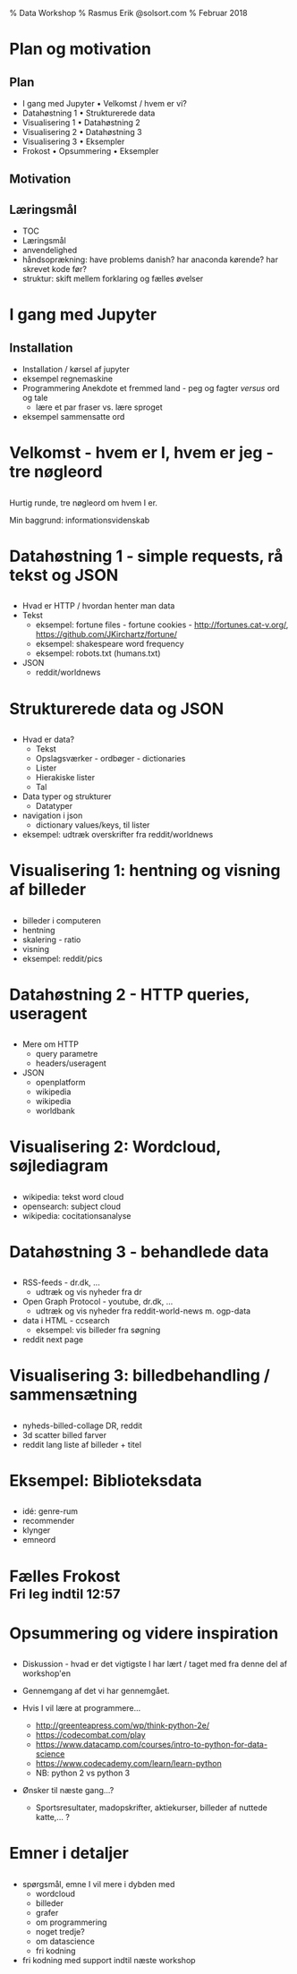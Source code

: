 % Data Workshop
% Rasmus Erik @solsort.com
% Februar 2018
# Plan og motivation

## Plan

- I gang med Jupyter • Velkomst / hvem er vi?
- Datahøstning 1 • Strukturerede data
- Visualisering 1 • Datahøstning 2
- Visualisering 2 • Datahøstning 3
- Visualisering 3 • Eksempler
- Frokost • Opsummering • Eksempler

## Motivation

## Læringsmål

- TOC
- Læringsmål
- anvendelighed
- håndsoprækning: have problems danish? har anaconda kørende? har skrevet kode før?
- struktur: skift mellem forklaring og fælles øvelser

# I gang med Jupyter

## Installation

- Installation / kørsel af jupyter
- eksempel regnemaskine
- Programmering Anekdote et fremmed land - peg og fagter _versus_ ord og tale
    - lære et par fraser vs. lære sproget
- eksempel sammensatte ord

# Velkomst - hvem er I, hvem er jeg - tre nøgleord
## 

Hurtig runde, tre nøgleord om hvem I er.

Min baggrund: informationsvidenskab

# Datahøstning 1 - simple requests, rå tekst og JSON
## 

- Hvad er HTTP / hvordan henter man data
- Tekst
    - eksempel: fortune files - fortune cookies - http://fortunes.cat-v.org/, https://github.com/JKirchartz/fortune/
    - eksempel: shakespeare word frequency
    - eksempel: robots.txt (humans.txt)
- JSON
    - reddit/worldnews

# Strukturerede data og JSON
## 

- Hvad er data?
    - Tekst
    - Opslagsværker - ordbøger - dictionaries
    - Lister
    - Hierakiske lister
    - Tal
- Data typer og strukturer
    - Datatyper
- navigation i json
    - dictionary values/keys, til lister
- eksempel: udtræk overskrifter fra reddit/worldnews

# Visualisering 1: hentning og visning af billeder
## 

- billeder i computeren
- hentning
- skalering - ratio
- visning
- eksempel: reddit/pics


# Datahøstning 2 - HTTP queries, useragent
## 

- Mere om HTTP
    - query parametre
    - headers/useragent
- JSON
    - openplatform
    - wikipedia
    - wikipedia
    - worldbank

# Visualisering 2: Wordcloud, søjlediagram
## 

- wikipedia: tekst word cloud
- opensearch: subject cloud
- wikipedia: cocitationsanalyse

# Datahøstning 3 - behandlede data
## 

- RSS-feeds - dr.dk, ...
    - udtræk og vis nyheder fra dr
- Open Graph Protocol - youtube, dr.dk, ...
    - udtræk og vis nyheder fra reddit-world-news m. ogp-data
- data i HTML - ccsearch
    - eksempel: vis billeder fra søgning
- reddit next page

# Visualisering 3: billedbehandling / sammensætning
## 

- nyheds-billed-collage DR, reddit
- 3d scatter billed farver
- reddit lang liste af billeder + titel

# Eksempel: Biblioteksdata
## 

- idé: genre-rum
- recommender
- klynger
- emneord

# Fælles Frokost <br><small>Fri leg indtil 12:57</small>

# Opsummering og videre inspiration
## 

- Diskussion - hvad er det vigtigste I har lært / taget med fra denne del af workshop'en

- Gennemgang af det vi har gennemgået.

- Hvis I vil lære at programmere...
    - http://greenteapress.com/wp/think-python-2e/
    - https://codecombat.com/play
    - https://www.datacamp.com/courses/intro-to-python-for-data-science
    - https://www.codecademy.com/learn/learn-python 
    - NB: python 2 vs python 3
- Ønsker til næste gang...?
    - Sportsresultater, madopskrifter, aktiekurser, billeder af nuttede katte,... ?

# Emner i detaljer
## 

- spørgsmål, emne I vil mere i dybden med
    - wordcloud
    - billeder
    - grafer
    - om programmering
    - noget tredje?
    - om datascience
    - fri kodning
- fri kodning med support indtil næste workshop
